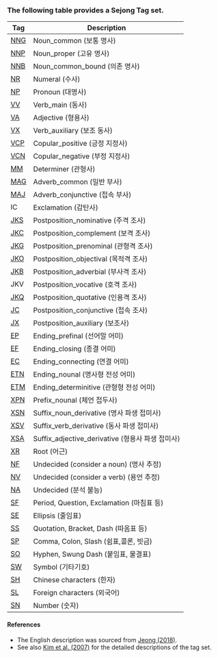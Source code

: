 ### The following table provides a Sejong Tag set. 

| Tag | Description |
|---|---|
| [NNG](./XPOS-des/1_NNG.md) | Noun_common (보통 명사) |
| [NNP](./XPOS-des/17_NNP.md) | Noun_proper (고유 명사) |
| [NNB](./XPOS-des/9_NNB.md) | Noun_common_bound (의존 명사) |
| [NR](./XPOS-des/31_NR.md)  | Numeral (수사) |
| [NP](./XPOS-des/18_NP.md)  | Pronoun (대명사) |
| [VV](./XPOS-des/2_VV.md)  | Verb_main (동사) |
| [VA](./XPOS-des/13_VA.md)  | Adjective (형용사) |
| [VX](./XPOS-des/15_VX.md)  | Verb_auxiliary (보조 동사) |
| [VCP](./XPOS-des/19_VCP.md) | Copular_positive (긍정 지정사) |
| [VCN](./XPOS-des/29_VCN.md) | Copular_negative (부정 지정사) |
| [MM](./XPOS-des/20_MM.md) | Determiner (관형사) |
| [MAG](./XPOS-des/11_MAG.md) | Adverb_common (일반 부사) |
| [MAJ](./XPOS-des/25_MAJ.md) | Adverb_conjunctive (접속 부사) |
| IC | Exclamation (감탄사) |
| [JKS](./XPOS-des/12_JKS.md) | Postposition_nominative (주격 조사) |
| [JKC](./XPOS-des/32_JKC.md) | Postposition_complement (보격 조사) |
| [JKG](./XPOS-des/21_JKG.md) | Postposition_prenominal (관형격 조사) |
| [JKO](./XPOS-des/10_JKO.md) | Postposition_objectival (목적격 조사) |
| [JKB](./XPOS-des/7_JKB.md) | Postposition_adverbial (부사격 조사) |
| JKV | Postposition_vocative (호격 조사) |
| [JKQ](./XPOS-des/33_JKQ.md) | Postposition_quotative (인용격 조사) |
| [JC](./XPOS-des/27_JC.md) | Postposition_conjunctive (접속 조사) |
| [JX](./XPOS-des/8_JX.md) | Postposition_auxiliary (보조사) |
| [EP](./XPOS-des/16_EP.md) | Ending_prefinal (선어말 어미) |
| [EF](./XPOS-des/4_EF.md) | Ending_closing (종결 어미) |
| [EC](./XPOS-des/3_EC.md) | Ending_connecting (연결 어미) |
| [ETN](./XPOS-des/26_ETN.md) | Ending_nounal (명사형 전성 어미) |
| [ETM](./XPOS-des/6_ETM.md) | Ending_determinitive (관형형 전성 어미) |
| [XPN](./XPOS-des/30_XPN.md) | Prefix_nounal (체언 접두사) |
| [XSN](./XPOS-des/21_NNG.md) | Suffix_noun_derivative (명사 파생 접미사) |
| [XSV](./XPOS-des/14_XSV.md) | Suffix_verb_derivative (동사 파생 접미사) |
| [XSA](./XPOS-des/24_XSA.md) | Suffix_adjective_derivative (형용사 파생 접미사) |
| [XR](./XPOS-des/28_XR.md) | Root (어근) |
| [NF](./XPOS-des/23_X_other.md) | Undecided (consider a noun) (명사 추정) |
| [NV](./XPOS-des/23_X_other.md) | Undecided (consider a verb) (용언 추정) |
| [NA](./XPOS-des/23_X_other.md) | Undecided (분석 불능) |
| [SF](./XPOS-des/5_SSS.md) | Period, Question, Exclamation (마침표 등) |
| [SE](./XPOS-des/5_SSS.md) | Ellipsis (줄임표) |
| [SS](./XPOS-des/5_SSS.md) | Quotation, Bracket, Dash (따옴표 등) |
| [SP](./XPOS-des/5_SSS.md) | Comma, Colon, Slash (쉼표,콜론, 빗금) |
| [SO](./XPOS-des/5_SSS.md) | Hyphen, Swung Dash (붙임표, 물결표) |
| [SW](./XPOS-des/5_SSS.md) | Symbol (기타기호) |
| [SH](./XPOS-des/5_SSS.md) | Chinese characters (한자) |
| [SL](./XPOS-des/5_SSS.md) | Foreign characters (외국어) |
| [SN](./XPOS-des/5_SSS.md) | Number (숫자) |

#### References

- The English description was sourced from [Jeong (2018)](http://dx.doi.org/10.3938/NPSM.68.636). 
- See also [Kim et al. (2007)](https://www.dbpia.co.kr/Journal/articleDetail?nodeId=NODE01065207) for the detailed descriptions of the tag set.
